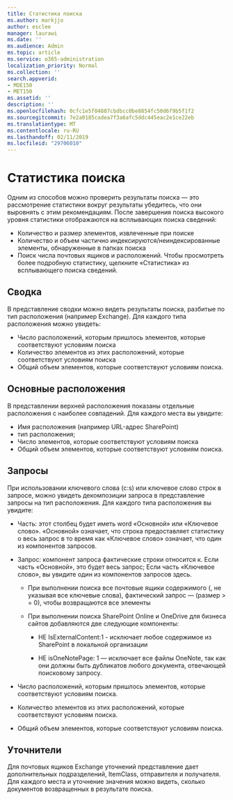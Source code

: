 ```yaml
---
title: Статистика поиска
ms.author: markjjo
author: esclee
manager: laurawi
ms.date: ''
ms.audience: Admin
ms.topic: article
ms.service: o365-administration
localization_priority: Normal
ms.collection: ''
search.appverid:
- MOE150
- MET150
ms.assetid: ''
description: ''
ms.openlocfilehash: 0cfc1e5f04887cbdbcc0be8854fc50d6f9b5f1f2
ms.sourcegitcommit: 7e2a0185cadea7f3a6afc5ddc445eac2e1ce22eb
ms.translationtype: MT
ms.contentlocale: ru-RU
ms.lasthandoff: 02/11/2019
ms.locfileid: "29706010"
---
```

# <a name="search-statistics"></a>Статистика поиска

Одним из способов можно проверить результаты поиска — это рассмотрение статистики вокруг результаты убедитесь, что они выровнять с этим рекомендациям. После завершения поиска высокого уровня статистики отображаются на всплывающих поиска сведений:
- Количество и размер элементов, извлеченные при поиске
- Количество и объем частично индексируются/неиндексированные элементы, обнаруженные в папках поиска
- Поиск числа почтовых ящиков и расположений. Чтобы просмотреть более подробную статистику, щелкните «Статистика» из всплывающего поиска сведений.

## <a name="summary"></a>Сводка

В представление сводки можно видеть результаты поиска, разбитые по тип расположения (например Exchange). Для каждого типа расположения можно увидеть:
- Число расположений, которым пришлось элементов, которые соответствуют условиям поиска
- Количество элементов из этих расположений, которые соответствуют условиям поиска
- Общий объем элементов, которые соответствуют условиям поиска.

## <a name="top-locations"></a>Основные расположения

В представлении верхней расположения показаны отдельные расположения с наиболее совпадений. Для каждого места вы увидите:
- Имя расположения (например URL-адрес SharePoint)
- тип расположения;
- Число элементов, которые соответствуют условиям поиска
- Общий объем элементов, которые соответствуют условиям поиска.

## <a name="queries"></a>Запросы

При использовании ключевого слова (c:s) или ключевое слово строк в запросе, можно увидеть декомпозиции запроса в представление запросы на тип расположения. Для каждого типа расположения вы увидите:

- Часть: этот столбец будет иметь word «Основной» или «Ключевое слово». «Основной» означает, что строка предоставляет статистику о весь запрос в то время как «Ключевое слово» означает, что один из компонентов запросов.

- Запрос: компонент запроса фактические строки относится к. Если часть «Основной», это будет весь запрос; Если часть «Ключевое слово», вы увидите один из компонентов запросов здесь.
  
  - При выполнении поиска все почтовые ящики содержимого (, не указывая все ключевые слова), фактический запрос — (размер > = 0), чтобы возвращаются все элементы
  
  - При выполнении поиска SharePoint Online и OneDrive для бизнеса сайтов добавляются две следующие компоненты:
    
    - НЕ IsExternalContent:1 - исключает любое содержимое из SharePoint в локальной организации
    
    - НЕ isOneNotePage: 1 — исключает все файлы OneNote, так как они должны быть дубликатов любого документа, отвечающей поисковому запросу.

- Число расположений, которым пришлось элементов, которые соответствуют условиям поиска.

- Количество элементов из этих расположений, которые соответствуют условиям поиска.

- Общий объем элементов, которые соответствуют условиям поиска.

## <a name="refiners"></a>Уточнители

Для почтовых ящиков Exchange уточнений представление дает дополнительных подразделений, ItemClass, отправителя и получателя. Для каждого места и уточнение значения можно видеть, сколько документов возвращенных в результате поиска.